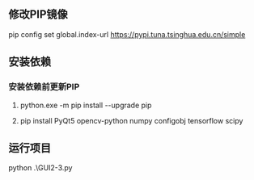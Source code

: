 ## 修改PIP镜像

pip config set global.index-url https://pypi.tuna.tsinghua.edu.cn/simple

## 安装依赖

### 安装依赖前更新PIP

1. python.exe -m pip install --upgrade pip

2. pip install PyQt5 opencv-python numpy configobj tensorflow scipy

## 运行项目

python .\GUI2-3.py

